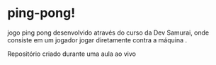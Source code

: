 # ping-pong!
jogo ping pong desenvolvido através do curso da Dev Samurai, onde consiste em um jogador jogar diretamente contra a máquina .

Repositório criado durante uma aula ao vivo

